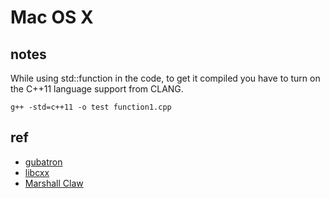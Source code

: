 # Mac OS X

## notes
While using std::function in the code, to get it compiled you have to turn on the C++11 language support from CLANG.

```
g++ -std=c++11 -o test function1.cpp 
```

## ref

* [gubatron](https://gist.github.com/gubatron/32f82053596c24b6bec6)
* [libcxx](https://libcxx.llvm.org/)
* [Marshall Claw](https://cplusplusmusings.wordpress.com/2012/07/05/clang-and-standard-libraries-on-mac-os-x/) 
